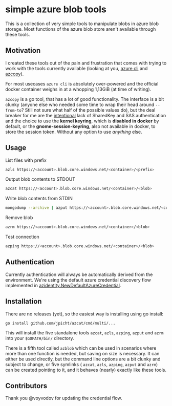 # simple azure blob tools
This is a collection of very simple tools to manipulate blobs in azure blob storage. Most functions of the azure blob store aren't available through these tools.

## Motivation
I created these tools out of the pain and frustration that comes with trying to work with the tools currently available (looking at you, [azure cli](https://github.com/Azure/azure-cli) and [azcopy](https://github.com/Azure/azure-storage-azcopy)).

For most usecases `azure cli` is absolutely over-powered and the official docker container weighs in at a whopping 1,13GiB (at time of writing).

`azcopy` is a go tool, that has a lot of good functionality. The interface is a bit clunky (anyone else who needed some time to wrap their head around `--from-to`? Still not sure what half of the possible values do), but the deal breaker for me are the [intentional](https://github.com/Azure/azure-storage-azcopy/issues/186) lack of SharedKey and SAS authentication and the choice to use the **kernel keyring**, which is **disabled in docker** by default, or the **gnome-session-keyring**, also not available in docker, to store the session token. Without any option to use *anything* else.

## Usage
List files with prefix
```bash
azls https://<account>.blob.core.windows.net/<container>/<prefix>
```

Output blob contents to STDOUT
```bash
azcat https://<account>.blob.core.windows.net/<container>/<blob>
```

Write blob contents from STDIN
```bash
mongodump --archive | azput https://<account>.blob.core.windows.net/<container>/<blob>
```

Remove blob
```bash
azrm https://<account>.blob.core.windows.net/<container>/<blob>
```

Test connection
```bash
azping https://<account>.blob.core.windows.net/<container>/<blob>
```

## Authentication
Currently authentication will always be automatically derived from the environment. We're using the default azure credential discovery flow implemented in [azidentity.NewDefaultAzureCredential](https://pkg.go.dev/github.com/Azure/azure-sdk-for-go/sdk/azidentity#NewDefaultAzureCredential).

## Installation
There are no releases (yet), so the easiest way is installing using go install:

```
go install github.com/jpicht/azcat/cmd/multi/...
```

This will install the five standalone tools `azcat`, `azls`, `azping`, `azput` and `azrm` into
your `$GOPATH/bin/` directory.

There is a fifth tool called `azblob` which can be used in scenarios where more than one function is needed, but saving on size is necessary. It can either be used directly, but the command line options are a bit clunky and subject to change, or five symlinks (
`azcat`, `azls`, `azping`, `azput` and `azrm`) can be created pointing to it, and it behaves (nearly) exactly like these tools.

## Contributors

Thank you @voyvodov for updating the credential flow.